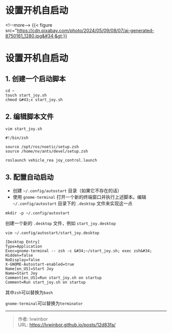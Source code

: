 # 设置开机自启动


&lt;!--more--&gt;
{{&lt; figure src=&#34;https://cdn.pixabay.com/photo/2024/05/09/08/07/ai-generated-8750161_1280.jpg&#34;&gt;}}
# 设置开机自启动

## 1. 创建一个启动脚本

```
cd ~
touch start_joy.sh
chmod &#43;x start_joy.sh
```

## 2. 编辑脚本文件



``vim start_joy.sh``

```
#!/bin/zsh

source /opt/ros/noetic/setup.zsh
source /home/nv/ants/devel/setup.zsh

roslaunch vehicle_rea joy_control.launch

```

## 3. 配置自动启动

- 创建 `~/.config/autostart` 目录（如果它不存在的话）
- 使用 `gnome-terminal` 打开一个新的终端窗口并执行上述脚本。编辑 `~/.config/autostart` 目录下的 `.desktop` 文件来实现这一点


``mkdir -p ~/.config/autostart``

创建一个新的 `.desktop` 文件，例如 `start_joy.desktop`

``vim ~/.config/autostart/start_joy.desktop``

```
[Desktop Entry]
Type=Application
Exec=gnome-terminal -- zsh -c &#34;~/start_joy.sh; exec zsh&#34;
Hidden=false
NoDisplay=false
X-GNOME-Autostart-enabled=true
Name[en_US]=Start Joy
Name=Start Joy
Comment[en_US]=Run start_joy.sh on startup
Comment=Run start_joy.sh on startup
```

其中``zsh``可以替换为``bash``

``gnome-terminal``可以替换为``terminator``

---

> 作者: lvwinbor  
> URL: https://lvwinbor.github.io/posts/12d83fa/  

